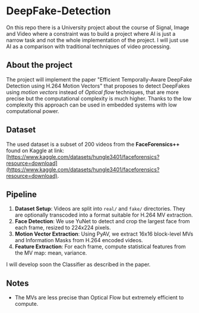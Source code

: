 # DeepFake-Detection

On this repo there is a University project about the course of Signal, Image and Video where a constraint was to build a project where AI is just a narrow task and not the whole implementation of the project. I will just use AI as a comparison with traditional techniques of video processing. 

## About the project
The project will implement the paper "Efficient Temporally-Aware DeepFake Detection using H.264 Motion Vectors" that proposes to detect DeepFakes using *motion vectors* instead of *Optical flow* techniques, that are more precise but the computational complexity is much higher. Thanks to the low complexity this approach can be used in embedded systems with low computational power. 

## Dataset
The used dataset is a subset of 200 videos from the **FaceForensics++** found on Kaggle at link: [https://www.kaggle.com/datasets/hungle3401/faceforensics?resource=download](https://www.kaggle.com/datasets/hungle3401/faceforensics?resource=download).

## Pipeline

1. **Dataset Setup**: Videos are split into `real/` and `fake/` directories. They are optionally transcoded into a format suitable for H.264 MV extraction.
2. **Face Detection**: We use YuNet to detect and crop the largest face from each frame, resized to 224x224 pixels.
3. **Motion Vector Extraction**: Using PyAV, we extract 16x16 block-level MVs and Information Masks from H.264 encoded videos.
4. **Feature Extraction**: For each frame, compute statistical features from the MV map: mean, variance.

I will develop soon the Classifier as described in the paper. 

## Notes
- The MVs are less precise than Optical Flow but extremely efficient to compute.